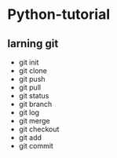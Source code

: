# Python-tutorial
larning git
---
- git init
- git clone
- git push
- git pull
- git status
- git branch
- git log
- git merge
- git checkout
- git add
- git commit
